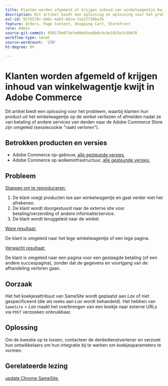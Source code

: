 ```yaml
---
title: Klanten worden afgemeld of krijgen inhoud van winkelwagentje kwijt in Adobe Commerce
description: Dit artikel biedt een oplossing en oplossing voor het probleem, waarbij klanten hun product uit het winkelwagentje op de winkel verliezen of afmelden nadat ze van betaling of andere services van derden naar de Adobe Commerce-winkel zijn omgeleid (sessiecookie "raakt verloren").
exl-id: 9175570c-b06c-4a65-b8ca-7a12ff266afb
feature: Orders, Page Content, Shopping Cart, Storefront
role: Admin
source-git-commit: 958179e0f3efe08e65ea8b0c4c4e1015e3c5bb76
workflow-type: tm+mt
source-wordcount: '259'
ht-degree: 0%

---
```


# Klanten worden afgemeld of krijgen inhoud van winkelwagentje kwijt in Adobe Commerce

Dit artikel biedt een oplossing voor het probleem, waarbij klanten hun product uit het winkelwagentje op de winkel verliezen of afmelden nadat ze van betaling of andere services van derden naar de Adobe Commerce Store zijn omgeleid (sessiecookie &quot;raakt verloren&quot;).

## Betrokken producten en versies

* Adobe Commerce op-gebouw, [&#x200B; alle gesteunde versies &#x200B;](https://magento.com/sites/default/files/magento-software-lifecycle-policy.pdf)
* Adobe Commerce op wolkeninfrastructuur, [&#x200B; alle gesteunde versies &#x200B;](https://magento.com/sites/default/files/magento-software-lifecycle-policy.pdf)

## Probleem

<u> Stappen om te reproduceren:</u>

1. De klant voegt producten toe aan winkelwagentje en gaat verder met het afrekenen.
1. De klant wordt doorgestuurd naar de externe site voor betaling/verzending of andere informatie/service.
1. De klant wordt teruggeleid naar de winkel.

<u> Ware resultaat:</u>

De klant is omgeleid naar het lege winkelwagentje of een lege pagina.

<u> Verwacht resultaat:</u>

De klant is omgeleid naar een pagina voor een geslaagde betaling (of een andere succespagina), zonder dat de gegevens en voortgang van de afhandeling verloren gaan.

## Oorzaak

Het het koekjesattribuut van SameSite wordt geplaatst aan *Lax* of niet gespecificeerd (die als reeks aan *Lax* wordt behandeld). Het hebben van `SameSite` = *Lax* maakt het overbrengen van een koekje naar externe URLs via `POST` verzoeken onbruikbaar.

## Oplossing

Om de kwestie op te lossen, contacteer de derdedienstverlener en verzoek hun ontwikkelaars om hun integratie bij te werken om koekjesparameters te vormen.

## Gerelateerde lezing

[&#x200B; update Chrome SameSite &#x200B;](https://www.chromestatus.com/feature/5088147346030592)
